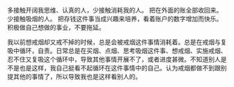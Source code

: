 多接触开阔我思维、认真的人，少接触消耗我的人。
把在外面的账全部收回来。
少接触吸烟的人。
把存钱这件事当成兴趣来培养，看着账户的数字增加而快乐。
积极做自己想做的事业，不要拖延。

我以前想戒烟却又戒不掉的时候，总是会被戒烟这件事情消耗着。总是在戒烟与复吸中循环，自责。日常总是在买烟、点烟、思考吸烟这件事、想戒烟、实施戒烟、忍不住又复吸这个循环中，导致其他事情开展不了，或者进度甚微。不知道别人是不是也是这样，我自己挺看不起循环在这件事情中的自己。认为戒烟都做不到跟别提其他的事情了，所以导致我也是这样看别人的。